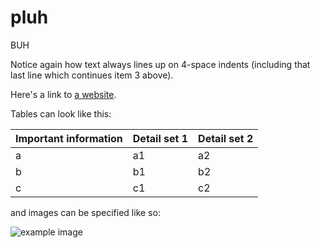 # pluh

BUH


Notice again how text always lines up on 4-space indents (including
that last line which continues item 3 above).

Here's a link to [a website](http://cool.site).


Tables can look like this:

| Important information | Detail set 1 | Detail set 2 |
| :---- | :---- | :---- |
| a | a1 | a2 |
| b | b1 | b2 |
| c | c1 | c2 |


and images can be specified like so:

![example image](assets/example.png "An exemplary image")

